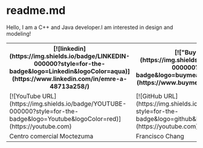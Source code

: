 # readme.md
Hello, I am a C++ and Java developer.I am interested in design and modeling!

<table>
  <tr>
    <th>[![linkedin](https://img.shields.io/badge/LINKEDIN-000000?style=for-the-badge&logo=Linkedin&logoColor=aqua)](https://www.linkedin.com/in/emre-a-48713a258/)</th>
    <th>[!["Buy Me A Coffee"](https://img.shields.io/badge/buymeacoffee-000000?style=for-the-badge&logo=buymeacoffee&logoColor=yellow)](https://www.buymeacoffee.com/akyolemre8x)</th>
    <th>[![Twitter URL](https://img.shields.io/badge/TWITTER-000000?style=for-the-badge&logo=Twitter&logoColor=blue)](https://twitter.com/EmreA88USPM)</th>
  </tr>
  <tr>
    <td>[![YouTube URL](https://img.shields.io/badge/YOUTUBE-000000?style=for-the-badge&logo=Youtube&logoColor=red)](https://youtube.com)</td>
    <td>[![GitHub URL](https://img.shields.io/badge/GITHUB-000000?style=for-the-badge&logo=github&logoColor=gray)](https://youtube.com)</td>
    <td>[![Discord URL](https://img.shields.io/badge/DISCORD-000000?style=for-the-badge&logo=discord&logoColor=dark_blue)](https://youtube.com)</td>
  </tr>
  <tr>
    <td>Centro comercial Moctezuma</td>
    <td>Francisco Chang</td>
    <td>Mexico</td>
  </tr>
</table>
